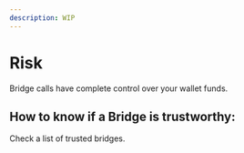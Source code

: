 ```yaml
---
description: WIP
---
```


# Risk

Bridge calls have complete control over your wallet funds.

## How to know if a Bridge is trustworthy:

Check a list of trusted bridges.

